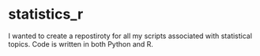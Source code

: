 # statistics_r
I wanted to create a repostiroty for all my scripts associated with statistical topics.  Code is written in both Python and R. 
